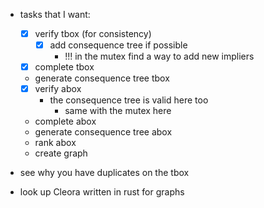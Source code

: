 - tasks that I want:
    - [x] verify tbox (for consistency)
        - [x] add consequence tree if possible
            - !!! in the mutex find a way to add new impliers
    - [x] complete tbox
    - generate consequence tree tbox
    - [x] verify abox
        - the consequence tree is valid here too
            - same with the mutex here
    - complete abox
    - generate consequence tree abox
    - rank abox
    - create graph

- see why you have duplicates on the tbox
- look up Cleora written in rust for graphs